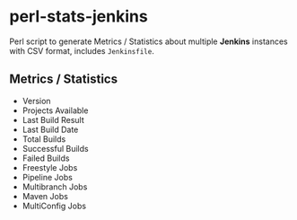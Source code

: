 # perl-stats-jenkins

Perl script to generate Metrics / Statistics about multiple **Jenkins** instances with CSV format, includes `Jenkinsfile`.

## Metrics / Statistics
- Version
- Projects Available
- Last Build Result
- Last Build Date
- Total Builds
- Successful Builds
- Failed Builds
- Freestyle Jobs
- Pipeline Jobs
- Multibranch Jobs
- Maven Jobs
- MultiConfig Jobs
